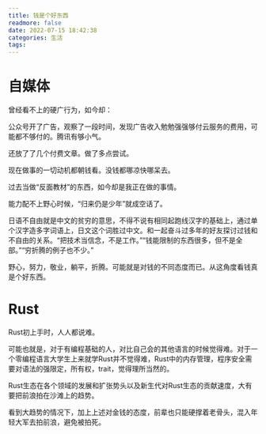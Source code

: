 ```yaml
---
title: 钱是个好东西
readmore: false
date: 2022-07-15 18:42:38
categories: 生活
tags:
---
```


# 自媒体

曾经看不上的硬广行为，如今却：

公众号开了广告，观察了一段时间，发现广告收入勉勉强强够付云服务的费用，可能都不够付的。腾讯有够小气。

还放了了几个付费文章。做了多点尝试。

现在做事的一切动机都朝钱看。没钱都哪凉快哪呆去。

过去当做“反面教材”的东西，如今却是我正在做的事情。

能力配不上野心时候，“归来仍是少年”就成空话了。

日语不自由就是中文的贫穷的意思，不得不说有相同起跑线汉字的基础上，通过单个汉字造多字词语上，日文这个词胜过中文。和一起奋斗过多年的好友探讨过钱和不自由的关系。“把技术当信念，不是工作。”“钱能限制的东西很多，但不是全部。”“穷折腾的例子也不少。”

野心，努力，敬业，躺平，折腾。可能就是对钱的不同态度而已。从这角度看钱真是个好东西。

# Rust

Rust初上手时，人人都说难。

可能也就是，对于有编程基础的人，对比自己会的其他语言的时候觉得难。对于一个零编程语言大学生上来就学Rust并不觉得难，Rust中的内存管理，程序安全需要对语法的强限定，所有权，trait，觉得理所当然的。

Rust生态在各个领域的发展和扩张势头以及新生代对Rust生态的贡献速度，大有要把前浪拍在沙滩上的趋势。

看到大趋势的情况下，加上上述对金钱的态度，前辈也只能硬撑着老骨头，混入年轻大军去拍前浪，避免被拍死。

